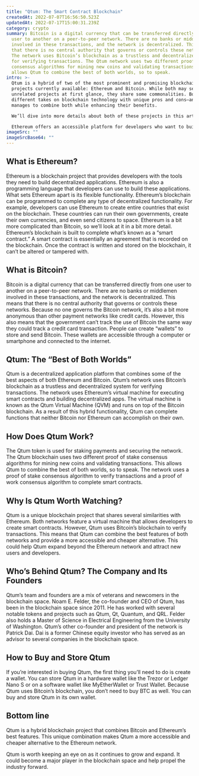```yaml
---
title: "Qtum: The Smart Contract Blockchain"
createdAt: 2022-07-07T16:56:50.523Z
updatedAt: 2022-07-17T15:00:31.239Z
category: crypto
summary: Bitcoin is a digital currency that can be transferred directly from one
  user to another on a peer-to-peer network. There are no banks or middlemen
  involved in these transactions, and the network is decentralized. This means
  that there is no central authority that governs or controls these networks.
  The network uses Bitcoin’s blockchain as a trustless and decentralized system
  for verifying transactions. The Qtum network uses two different proof of stake
  consensus algorithms for mining new coins and validating transactions. This
  allows Qtum to combine the best of both worlds, so to speak.
intro: >-
  Qtum is a hybrid of two of the most prominent and promising blockchain
  projects currently available: Ethereum and Bitcoin. While both may seem like
  unrelated projects at first glance, they share some commonalities. Both offer
  different takes on blockchain technology with unique pros and cons—and Qtum
  manages to combine both while enhancing their benefits.

  We’ll dive into more details about both of these projects in this article, but let’s start with a brief overview: 

  Ethereum offers an accessible platform for developers who want to build smart contracts or other applications that run on top of a blockchain network. On the other hand, Bitcoin serves as a digital currency that can be sent through the internet directly from one user to another with no third party or intermediary.
imageSrc: ""
imageSrcBase64: ""
---
```


## What is Ethereum?​

Ethereum is a blockchain project that provides developers with the tools they need to build decentralized applications. Ethereum is also a programming language that developers can use to build these applications.
What sets Ethereum apart is its flexible functionality. Ethereum’s blockchain can be programmed to complete any type of decentralized functionality. For example, developers can use Ethereum to create entire countries that exist on the blockchain. These countries can run their own governments, create their own currencies, and even send citizens to space.
Ethereum is a bit more complicated than Bitcoin, so we’ll look at it in a bit more detail. Ethereum’s blockchain is built to complete what’s known as a “smart contract.” A smart contract is essentially an agreement that is recorded on the blockchain. Once the contract is written and stored on the blockchain, it can’t be altered or tampered with.

## What is Bitcoin?​

Bitcoin is a digital currency that can be transferred directly from one user to another on a peer-to-peer network. There are no banks or middlemen involved in these transactions, and the network is decentralized. This means that there is no central authority that governs or controls these networks.
Because no one governs the Bitcoin network, it’s also a bit more anonymous than other payment networks like credit cards. However, this also means that the government can’t track the use of Bitcoin the same way they could track a credit card transaction.
People can create “wallets” to store and send Bitcoin. These wallets are accessible through a computer or smartphone and connected to the internet.

## Qtum: The “Best of Both Worlds”​

Qtum is a decentralized application platform that combines some of the best aspects of both Ethereum and Bitcoin. Qtum’s network uses Bitcoin’s blockchain as a trustless and decentralized system for verifying transactions.
The network uses Ethereum’s virtual machine for executing smart contracts and building decentralized apps. The virtual machine is known as the Qtum Virtual Machine (QVM) and runs on top of the Bitcoin blockchain.
As a result of this hybrid functionality, Qtum can complete functions that neither Bitcoin nor Ethereum can accomplish on their own.

## How Does Qtum Work?​

The Qtum token is used for staking payments and securing the network. The Qtum blockchain uses two different proof of stake consensus algorithms for mining new coins and validating transactions.
This allows Qtum to combine the best of both worlds, so to speak. The network uses a proof of stake consensus algorithm to verify transactions and a proof of work consensus algorithm to complete smart contracts.

## Why Is Qtum Worth Watching?​

Qtum is a unique blockchain project that shares several similarities with Ethereum. Both networks feature a virtual machine that allows developers to create smart contracts.
However, Qtum uses Bitcoin’s blockchain to verify transactions. This means that Qtum can combine the best features of both networks and provide a more accessible and cheaper alternative.
This could help Qtum expand beyond the Ethereum network and attract new users and developers.

## Who’s Behind Qtum? The Company and Its Founders​

Qtum’s team and founders are a mix of veterans and newcomers in the blockchain space. Noam E. Felder, the co-founder and CEO of Qtum, has been in the blockchain space since 2011. He has worked with several notable tokens and projects such as Qtum, Qt, Quantum, and QRL.
Felder also holds a Master of Science in Electrical Engineering from the University of Washington.
Qtum’s other co-founder and president of the network is Patrick Dai. Dai is a former Chinese equity investor who has served as an advisor to several companies in the blockchain space.

## How to Buy and Store Qtum​

If you’re interested in buying Qtum, the first thing you’ll need to do is create a wallet. You can store Qtum in a hardware wallet like the Trezor or Ledger Nano S or on a software wallet like MyEtherWallet or Trust Wallet.
Because Qtum uses Bitcoin’s blockchain, you don’t need to buy BTC as well. You can buy and store Qtum in its own wallet.

## Bottom line

Qtum is a hybrid blockchain project that combines Bitcoin and Ethereum’s best features. This unique combination makes Qtum a more accessible and cheaper alternative to the Ethereum network.

Qtum is worth keeping an eye on as it continues to grow and expand. It could become a major player in the blockchain space and help propel the industry forward.
